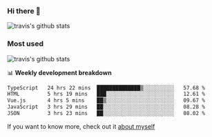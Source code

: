 ### Hi there 👋

<!--
**HondryTravis/HondryTravis** is a ✨ _special_ ✨ repository because its `README.md` (this file) appears on your GitHub profile.

Here are some ideas to get you started:

- 🔭 I’m currently working on ...
- 🌱 I’m currently learning ...
- 👯 I’m looking to collaborate on ...
- 🤔 I’m looking for help with ...
- 💬 Ask me about ...
- 📫 How to reach me: ...
- 😄 Pronouns: ...
- ⚡ Fun fact: ...
-->

![travis's github stats](https://github-readme-stats.vercel.app/api?username=HondryTravis&hide=stars)
### Most used
![travis's github stats](https://github-readme-stats.anuraghazra1.vercel.app/api/top-langs/?username=HondryTravis&layout=compact&hide_title=true)

📊 **Weekly development breakdown**

<!--START_SECTION:waka-->

```txt
TypeScript   24 hrs 22 mins  ██████████████▒░░░░░░░░░░   57.68 %
HTML         5 hrs 19 mins   ███░░░░░░░░░░░░░░░░░░░░░░   12.61 %
Vue.js       4 hrs 5 mins    ██▒░░░░░░░░░░░░░░░░░░░░░░   09.67 %
JavaScript   3 hrs 29 mins   ██░░░░░░░░░░░░░░░░░░░░░░░   08.28 %
JSON         3 hrs 23 mins   ██░░░░░░░░░░░░░░░░░░░░░░░   08.02 %
```

<!--END_SECTION:waka-->

If you want to know more, check out it [about myself](https://hondrytravis.github.io/)
